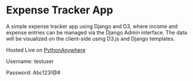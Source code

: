 # Expense Tracker App

A simple expense tracker app using Django and D3, where income and expense entries can be managed via the Django Admin interface. The data will be visualized on the client-side using D3.js and Django templates.

Hosted Live on [PythonAnywhere](https://painghmuko95.pythonanywhere.com/)

Username: testuser

Password: Abc123!@#